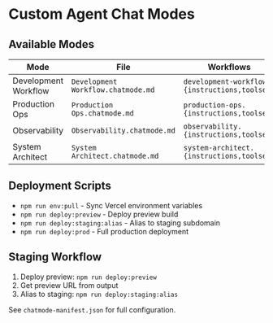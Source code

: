 # Custom Agent Chat Modes

## Available Modes

| Mode | File | Workflows |
|------|------|-----------|
| Development Workflow | `Development Workflow.chatmode.md` | `development-workflow.{instructions,toolset}` |
| Production Ops | `Production Ops.chatmode.md` | `production-ops.{instructions,toolset}` |
| Observability | `Observability.chatmode.md` | `observability.{instructions,toolset}` |
| System Architect | `System Architect.chatmode.md` | `system-architect.{instructions,toolset}` |

## Deployment Scripts

- `npm run env:pull` - Sync Vercel environment variables
- `npm run deploy:preview` - Deploy preview build
- `npm run deploy:staging:alias` - Alias to staging subdomain
- `npm run deploy:prod` - Full production deployment

## Staging Workflow

1. Deploy preview: `npm run deploy:preview`
2. Get preview URL from output
3. Alias to staging: `npm run deploy:staging:alias`

See `chatmode-manifest.json` for full configuration.
